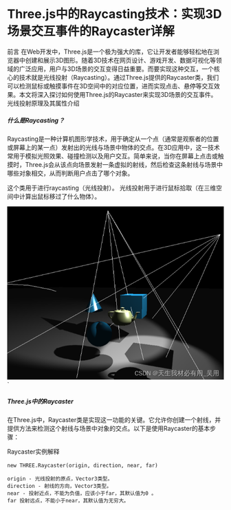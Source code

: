 # Three.js中的Raycasting技术：实现3D场景交互事件的Raycaster详解

前言
在Web开发中，Three.js是一个极为强大的库，它让开发者能够轻松地在浏览器中创建和展示3D图形。随着3D技术在网页设计、游戏开发、数据可视化等领域的广泛应用，用户与3D场景的交互变得日益重要。而要实现这种交互，一个核心的技术就是光线投射（Raycasting）。通过Three.js提供的Raycaster类，我们可以检测鼠标或触摸事件在3D空间中的对应位置，进而实现点击、悬停等交互效果。本文将深入探讨如何使用Three.js的Raycaster来实现3D场景的交互事件。
光线投射原理及其属性介绍

##### 什么是Raycasting？
Raycasting是一种计算机图形学技术，用于确定从一个点（通常是观察者的位置或屏幕上的某一点）发射出的光线与场景中物体的交点。在3D应用中，这一技术常用于模拟光照效果、碰撞检测以及用户交互。简单来说，当你在屏幕上点击或触摸时，Three.js会从该点向场景发射一条虚拟的射线，然后检查这条射线与场景中哪些对象相交，从而判断用户点击了哪个对象。

这个类用于进行raycasting（光线投射）。 光线投射用于进行鼠标拾取（在三维空间中计算出鼠标移过了什么物体）。



<img src="./01.png" />`



##### Three.js中的Raycaster

在Three.js中，Raycaster类是实现这一功能的关键。它允许你创建一个射线，并提供方法来检测这个射线与场景中对象的交点。以下是使用Raycaster的基本步骤：

Raycaster实例解释

```
new THREE.Raycaster(origin, direction, near, far)
```

```
origin - 光线投射的原点，Vector3类型。
direction - 射线的方向，Vector3类型。
near - 投射近点，不能为负值，应该小于far，其默认值为0 。
far 投射远点，不能小于near，其默认值为无穷大。

```

